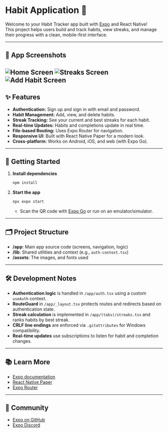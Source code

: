 # Habit Application 🚀

Welcome to your Habit Tracker app built with [Expo](https://expo.dev) and React Native!  
This project helps users build and track habits, view streaks, and manage their progress with a clean, mobile-first interface.

---

## 📱 App Screenshots

<!-- screenshots of the app -->
![Home Screen](./assets/images/home.png)
![Streaks Screen](./assets/images/habitstreaks.png)
![Add Habit Screen](./assets/images/addHabit.png)
---

## ✨ Features

- **Authentication:** Sign up and sign in with email and password.
- **Habit Management:** Add, view, and delete habits.
- **Streak Tracking:** See your current and best streaks for each habit.
- **Real-time Updates:** Habits and completions update in real time.
- **File-based Routing:** Uses Expo Router for navigation.
- **Responsive UI:** Built with React Native Paper for a modern look.
- **Cross-platform:** Works on Android, iOS, and web (with Expo Go).

---

## 🚀 Getting Started

1. **Install dependencies**

   ```bash
   npm install
   ```

2. **Start the app**

   ```bash
   npx expo start
   ```

   - Scan the QR code with [Expo Go](https://expo.dev/go) or run on an emulator/simulator.

---

## 🗂️ Project Structure

- **/app**: Main app source code (screens, navigation, logic)
- **/lib**: Shared utilities and context (e.g., `auth-context.tsx`)
- **/assets**: The images, and fonts used

---

## 🛠️ Development Notes

- **Authentication logic** is handled in `/app/auth.tsx` using a custom `useAuth` context.
- **RouteGuard** in `/app/_layout.tsx` protects routes and redirects based on authentication state.
- **Streak calculation** is implemented in `/app/(tabs)/streaks.tsx` and ranks habits by best streak.
- **CRLF line endings** are enforced via `.gitattributes` for Windows compatibility.
- **Real-time updates** use subscriptions to listen for habit and completion changes.


---

## 📚 Learn More

- [Expo documentation](https://docs.expo.dev/)
- [React Native Paper](https://callstack.github.io/react-native-paper/)
- [Expo Router](https://docs.expo.dev/router/introduction/)

---

## 💬 Community

- [Expo on GitHub](https://github.com/expo/expo)
- [Expo Discord](https://chat.expo.dev)


